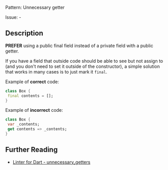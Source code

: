 Pattern: Unnecessary getter

Issue: -

## Description

**PREFER** using a public final field instead of a private field with a public
getter.

If you have a field that outside code should be able to see but not assign to
(and you don't need to set it outside of the constructor), a simple solution
that works in many cases is to just mark it `final`.

Example of **correct** code:
```dart
class Box {
 final contents = [];
}
```

Example of **incorrect** code:
```dart
class Box {
 var _contents;
 get contents => _contents;
}
```

## Further Reading

* [Linter for Dart - unnecessary_getters](https://dart-lang.github.io/linter/lints/unnecessary_getters.html)